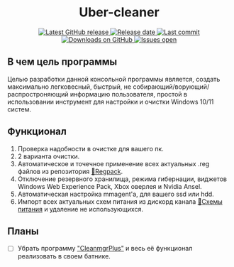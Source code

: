 <h1 align="center"> Uber-cleaner </h1>

<p align="center">
 
<a href="https://github.com/Vijorich/Uber-cleaner/releases/latest" target="_blank">
 <img alt="Latest GitHub release" src="https://img.shields.io/github/v/release/Vijorich/Uber-cleaner?label=%D0%A0%D0%B5%D0%BB%D0%B8%D0%B7&style=for-the-badge" />
 
 <a href="https://github.com/Vijorich/Uber-cleaner/releases/latest" target="_blank">
 <img alt="Release date" src="https://img.shields.io/github/release-date/Vijorich/Uber-cleaner?label=%D0%94%D0%B0%D1%82%D0%B0%20%D1%80%D0%B5%D0%BB%D0%B8%D0%B7%D0%B0&style=for-the-badge" />
</a>

<a href="https://github.com/Vijorich/Uber-cleaner/commits" target="_blank">
 <img alt="Last commit" src="https://img.shields.io/github/last-commit/Vijorich/Uber-cleaner?label=%D0%9F%D0%BE%D1%81%D0%BB%D0%B5%D0%B4%D0%BD%D0%B8%D0%B9%20%D0%BA%D0%BE%D0%BC%D0%BC%D0%B8%D1%82&style=for-the-badge" />
</a>

</a>
<a href="https://github.com/Vijorich/Uber-cleaner/releases" target="_blank">
 <img alt="Downloads on GitHub" src="https://img.shields.io/github/downloads/Vijorich/Uber-cleaner/total?label=%D0%97%D0%B0%D0%B3%D1%80%D1%83%D0%B7%D0%BE%D0%BA&style=for-the-badge" />
</a>

<a href="https://github.com/Vijorich/Uber-cleaner/issues" target="_blank">
 <img alt="Issues open" src="https://img.shields.io/github/issues-raw/Vijorich/Uber-cleaner?label=%D0%9E%D1%82%D0%BA%D1%80%D1%8B%D1%82%D0%BE%20%D0%BF%D1%80%D0%BE%D0%B1%D0%BB%D0%B5%D0%BC&style=for-the-badge" />
</a>


 
</p>

## В чем цель программы
Целью разработки данной консольной программы является, создать максимально легковесный, быстрый, не собирающий/ворующий/распростроняющий информацию пользователя, простой в использовании инструмент для настройки и очистки Windows 10/11 систем.
## Функционал
1. Проверка надобности в очистке для вашего пк.
2. 2 варианта очистки.
3. Автоматическое и точечное применение всех актуальных .reg файлов из репозитория [📘Regpack](https://github.com/donkrage/regpack).
4. Отключение резервного хранилища, режима гибернации, виджетов Windows Web Experience Pack, Xbox оверлея и Nvidia Ansel.
5. Автоматическая настройка mmagent'а, для вашего ssd или hdd.
6. Импорт всех актуальных схем питания из дискорд канала [🔋Схемы питания](https://discord.com/channels/778615813011537942/998567667579502623) и удаление не использующихся.
## Планы
- [ ] Убрать программу ["CleanmgrPlus"](https://github.com/builtbybel/CleanmgrPlus) и весь её функционал реализовать в своем батнике.
